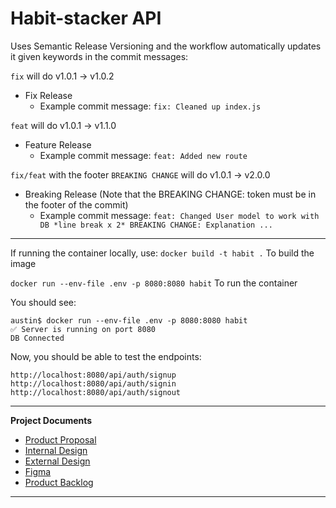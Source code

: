 # Habit-stacker API

Uses Semantic Release Versioning and the workflow automatically updates it given keywords in the commit messages:

`fix` will do v1.0.1 -> v1.0.2
- Fix Release 
  - Example commit message: `fix: Cleaned up index.js`

`feat` will do v1.0.1 -> v1.1.0
- Feature Release
  - Example commit message: `feat: Added new route`
  
`fix/feat` with the footer `BREAKING CHANGE` will do v1.0.1 -> v2.0.0
- Breaking Release (Note that the BREAKING CHANGE:  token must be in the footer of the commit)
  - Example commit message: `feat: Changed User model to work with DB *line break x 2* BREAKING CHANGE: Explanation ...`
  
***

If running the container locally, use:
`docker build -t habit .`
To build the image

`docker run --env-file .env -p 8080:8080 habit`
To run the container

You should see:
```
austin$ docker run --env-file .env -p 8080:8080 habit
✅ Server is running on port 8080
DB Connected
```

Now, you should be able to test the endpoints:

`http://localhost:8080/api/auth/signup`
`http://localhost:8080/api/auth/signin`
`http://localhost:8080/api/auth/signout`


*****************************************

**Project Documents**

- [Product Proposal](https://docs.google.com/document/d/13_lSkfmK4cV-l-Co1RNPAEhdlOhNlCM0/edit)  
- [Internal Design](https://docs.google.com/document/d/1AmOUsioLiw_CAnF9eLuuR1trGjVwm-1SHmkSmQE3_cg/edit?tab=t.0)  
- [External Design](https://docs.google.com/document/d/1lZNVLpX_luz6rVLiwemglfco1gv0rWs8y4wzmMU0Llo/edit?tab=t.0)  
- [Figma](https://www.figma.com/design/EtuGrpGSvyTrsFFtT8VKTa/Habit-Tracker-App-UI%2FUX?node-id=358-50&p=f)  
- [Product Backlog](https://docs.google.com/document/d/1617Mwk4ZlWEIDIaQMpH8vLD2Z3l_zb2ckR7A4nox0V4/edit?pli=1&tab=t.sxc5dpr5dhan#heading=h.j8sfn79ym50v)

*****************************************
